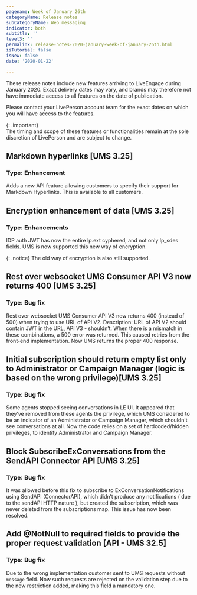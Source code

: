 ```yaml
---
pagename: Week of January 26th
categoryName: Release notes
subCategoryName: Web messaging
indicator: both
subtitle: ''
level3: ''
permalink: release-notes-2020-january-week-of-january-26th.html
isTutorial: false
isNew: false
date: '2020-01-22'

---
```


These release notes include new features arriving to LiveEngage during January 2020. Exact delivery dates may vary, and brands may therefore not have immediate access to all features on the date of publication.

Please contact your LivePerson account team for the exact dates on which you will have access to the features.

{: .important}  
The timing and scope of these features or functionalities remain at the sole discretion of LivePerson and are subject to change.

## Markdown hyperlinks [UMS 3.25] 
### Type: Enhancement

Adds a new API feature allowing customers to specify their support for Markdown Hyperlinks. This is available to all customers. 

## Encryption enhancement of data [UMS 3.25]
### Type: Enhancements
IDP auth JWT has now the entire lp.ext cyphered, and not only lp_sdes fields. UMS is now supported this new way of encryption. 

{: .notice}
The old way of encryption is also still supported.

## Rest over websocket UMS Consumer API V3 now returns 400 [UMS 3.25]
### Type: Bug fix
Rest over websocket UMS Consumer API V3 now returns 400 (instead of 500) when trying to use URL of API V2.
Description: URL of API V2 should contain JWT in the URL, API V3 - shouldn’t. When there is a mismatch in these combinations, a 500 error was returned. This caused retries from the front-end implementation. 
Now UMS returns the proper 400 response.    

## Initial subscription should return empty list only to Administrator or Campaign Manager (logic is based on the wrong privilege)[UMS 3.25]
### Type: Bug fix

Some agents stopped seeing conversations in LE UI. It appeared that they’ve removed from these agents the privilege, which UMS considered to be an indicator of an Administrator or Campaign Manager, which shouldn’t see conversations at all. 
Now the code relies on a set of hardcoded/hidden privileges, to identify Administrator and Campaign Manager.

## Block SubscribeExConversations from the SendAPI Connector API [UMS 3.25]
### Type: Bug fix
It was allowed before this fix to subscribe to ExConversationNotifications using SendAPI (ConnectorAPI), which didn’t produce any notifications ( due to the sendAPI HTTP nature ), but created the subscription, which was never deleted from the subscriptions map. 
This issue has now been resolved.

## Add @NotNull to required fields to provide the proper request validation [API - UMS 32.5] 
### Type: Bug fix

Due to the wrong implementation customer sent to UMS requests without `message` field.
Now such requests are rejected on the validation step due to the new restriction added, making this field a mandatory one.

